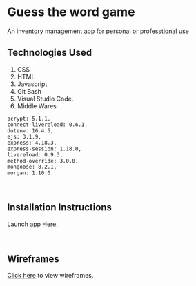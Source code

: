 # Guess the word game

An inventory management app for personal or professtional use

## Technologies Used


1. CSS 
2. HTML 
3. Javascript 
4. Git Bash 
5. Visual Studio Code.
6. Middle Wares
```
bcrypt: 5.1.1,
connect-livereload: 0.6.1,
dotenv: 16.4.5,
ejs: 3.1.9,
express: 4.18.3,
express-session: 1.18.0,
livereload: 0.9.3,
method-override: 3.0.0,
mongoose: 8.2.1,
morgan: 1.10.0.
```
<br>

## Installation Instructions 


Launch app [Here.](https://grabberkaibutsu.github.io/Guess-the-word-game/)

<br>

## Wireframes 


[Click here](https://drive.google.com/drive/folders/1ffMVhHb-L1ZBh-j0W2wY_46UHOMaQcX9?usp=drive_link) to view wireframes.

<br>
